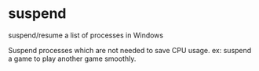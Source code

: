# suspend
suspend/resume a list of processes in Windows

Suspend processes which are not needed to save CPU usage.
ex: suspend a game to play another game smoothly.
